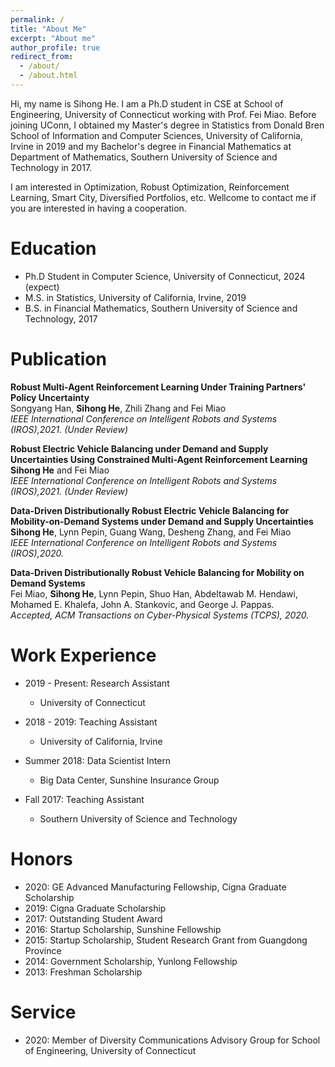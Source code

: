 ```yaml
---
permalink: /
title: "About Me"
excerpt: "About me"
author_profile: true
redirect_from: 
  - /about/
  - /about.html
---
```


Hi, my name is Sihong He. I am a Ph.D student in CSE at School of Engineering, University of Connecticut working with Prof. Fei Miao. Before joining UConn, I obtained my Master's degree in Statistics from Donald Bren School of Information and Computer Sciences, University of California, Irvine in 2019 and my Bachelor's degree in Financial Mathematics at Department of Mathematics, Southern University of Science and Technology in 2017.

I am interested in Optimization, Robust Optimization, Reinforcement Learning, Smart City, Diversified Portfolios, etc. Wellcome to contact me if you are interested in having a cooperation.

Education
======
* Ph.D Student in Computer Science, University of Connecticut, 2024 (expect)
* M.S. in Statistics, University of California, Irvine, 2019
* B.S. in Financial Mathematics, Southern University of Science and Technology, 2017

Publication
======
**Robust Multi-Agent Reinforcement Learning Under Training Partners' Policy Uncertainty**  
Songyang Han, **Sihong He**, Zhili Zhang and Fei Miao  
*IEEE International Conference on Intelligent Robots and Systems (IROS),2021. (Under Review)*

**Robust Electric Vehicle Balancing under Demand and Supply Uncertainties Using Constrained Multi-Agent Reinforcement Learning**  
**Sihong He** and Fei Miao  
*IEEE International Conference on Intelligent Robots and Systems (IROS),2021. (Under Review)*

**Data-Driven Distributionally Robust Electric Vehicle Balancing for Mobility-on-Demand Systems under Demand and Supply Uncertainties**  
**Sihong He**, Lynn Pepin, Guang Wang, Desheng Zhang, and Fei Miao  
*IEEE International Conference on Intelligent Robots and Systems (IROS),2020.*


**Data-Driven Distributionally Robust Vehicle Balancing for Mobility on Demand Systems**  
Fei Miao, **Sihong He**, Lynn Pepin, Shuo Han, Abdeltawab M. Hendawi, Mohamed E. Khalefa, John A. Stankovic, and George J. Pappas.  
*Accepted, ACM Transactions on Cyber-Physical Systems (TCPS), 2020.*

Work Experience
======
* 2019 - Present: Research Assistant
  * University of Connecticut

* 2018 - 2019: Teaching Assistant
  * University of California, Irvine

* Summer 2018: Data Scientist Intern
  * Big Data Center, Sunshine Insurance Group
  
* Fall 2017: Teaching Assistant
  * Southern University of Science and Technology

Honors
======
* 2020: GE Advanced Manufacturing Fellowship, Cigna Graduate Scholarship
* 2019: Cigna Graduate Scholarship
* 2017: Outstanding Student Award 
* 2016: Startup Scholarship, Sunshine Fellowship
* 2015: Startup Scholarship, Student Research Grant from Guangdong Province
* 2014: Government Scholarship, Yunlong Fellowship
* 2013: Freshman Scholarship

Service
======
* 2020: Member of Diversity Communications Advisory Group for School of Engineering, University of Connecticut